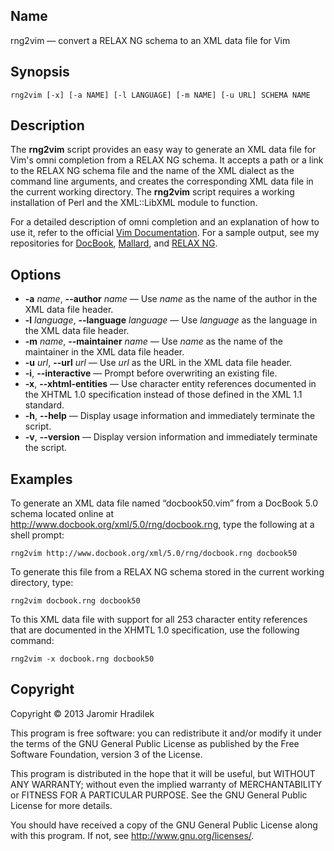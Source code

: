 ## Name

rng2vim — convert a RELAX NG schema to an XML data file for Vim

## Synopsis

    rng2vim [-x] [-a NAME] [-l LANGUAGE] [-m NAME] [-u URL] SCHEMA NAME

## Description

The **rng2vim** script provides an easy way to generate an XML data file for Vim's omni completion from a RELAX NG schema. It accepts a path or a link to the RELAX NG schema file and the name of the XML dialect as the command line arguments, and creates the corresponding XML data file in the current working directory. The **rng2vim** script requires a working installation of Perl and the XML::LibXML module to function.

For a detailed description of omni completion and an explanation of how to use it, refer to the official [Vim Documentation](http://vimdoc.sourceforge.net/htmldoc/insert.html#ft-xml-omni). For a sample output, see my repositories for [DocBook](https://github.com/jhradilek/vim-docbk), [Mallard](https://github.com/jhradilek/vim-mallard), and [RELAX NG](https://github.com/jhradilek/vim-rng).

## Options

* **-a** *name*, **--author** *name* — Use *name* as the name of the author in the XML data file header.
* **-l** *language*, **--language** *language* — Use *language* as the language in the XML data file header.
* **-m** *name*, **--maintainer** *name* — Use *name* as the name of the maintainer in the XML data file header.
* **-u** *url*, **--url** *url* — Use *url* as the URL in the XML data file header.
* **-i**, **--interactive** — Prompt before overwriting an existing file.
* **-x**, **--xhtml-entities** — Use character entity references documented in the XHTML 1.0 specification instead of those defined in the XML 1.1 standard.
* **-h**, **--help** — Display usage information and immediately terminate the script.
* **-v**, **--version** — Display version information and immediately terminate the script.

## Examples

To generate an XML data file named “docbook50.vim” from a DocBook 5.0 schema located online at http://www.docbook.org/xml/5.0/rng/docbook.rng, type the following at a shell prompt:

    rng2vim http://www.docbook.org/xml/5.0/rng/docbook.rng docbook50

To generate this file from a RELAX NG schema stored in the current working directory, type:

    rng2vim docbook.rng docbook50

To this XML data file with support for all 253 character entity references that are documented in the XHMTL 1.0 specification, use the following command:

    rng2vim -x docbook.rng docbook50

## Copyright

Copyright © 2013 Jaromir Hradilek

This program is free software: you can redistribute it and/or modify it under the terms of the GNU General Public License as published by the Free Software Foundation, version 3 of the License.

This program is distributed in the hope that it will be useful, but WITHOUT ANY WARRANTY; without even the implied warranty of MERCHANTABILITY or FITNESS FOR A PARTICULAR PURPOSE. See the GNU General Public License for more details.

You should have received a copy of the GNU General Public License along with this program. If not, see <http://www.gnu.org/licenses/>.

